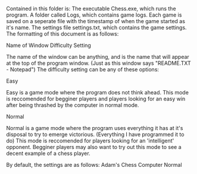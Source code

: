 Contained in this folder is:
The executable Chess.exe, which runs the program.
A folder called Logs, which contains game logs. Each game is saved on a seperate file with the timestamp of when the game started as it's name.
The settings file settings.txt, which contains the game settings. The formatting of this document is as follows:

Name of Window
Difficulty Setting

The name of the window can be anything, and is the name that will appear at the top of the program window. (Just as this window says "README.TXT - Notepad")
The difficulty setting can be any of these options:

Easy

Easy is a game mode where the program does not think ahead. This mode is reccomended for begginer players and players looking for an easy win after being thrashed by the computer in normal mode.

Normal

Normal is a game mode where the program uses everything it has at it's disposal to try to emerge victorious. (Everything I have programmed it to do)
This mode is reccomended for players looking for an 'intelligent' opponent. Begginer players may also want to try out this mode to see a decent example of a chess player.

By default, the settings are as follows:
Adam's Chess Computer
Normal
